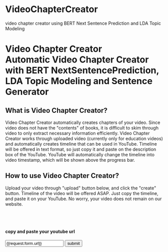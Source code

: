 # VideoChapterCreator
video chapter creator using BERT Next Sentence Prediction and LDA Topic Modeling

<!DOCTYPE html>
<html>
<body>


  <h1 class="white">Video Chapter Creator<br>
  Automatic Video Chapter Creator with BERT NextSentencePrediction, LDA Topic Modeling and Sentence Generator</h1>
  <h2>What is Video Chapter Creator?</h1>
  <p>Video Chapter Creator automatically creates chapters of your video. Since video does not have the "contents" of books, it is difficult to skim through video to only extract necessary information efficiently. Video Chapter Creator works through uploaded video (currently only for education videos) and automatically creates timeline that can be used in YouTube. Timeline will be offered in text format, so just copy it and paste on the description box of the YouTube. YouTube will automatically change the timeline into video timestamp, which will be shown above the progress bar. <br> </p>

  <h2>How to use Video Chapter Creator?</h1>
  <p>Upload your video through "upload" button below, and click the "create" button. Timeline of the video will be offered ASAP. Just copy the timeline, and paste it on your YouTube. No worry, your video does not remain on our website. <br><br><br><br></p>

  <form method="GET" action="/create">
    <h4> copy and paste your youtube url </h4>
    <input type="text" name="url" value={{request.form.url}}>
    <button type="submit"> submit </button>
  </form>

</body>
</html>


